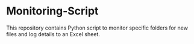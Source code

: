 # Monitoring-Script

This repository contains Python script to monitor specific folders for new files and log details to an Excel sheet.
